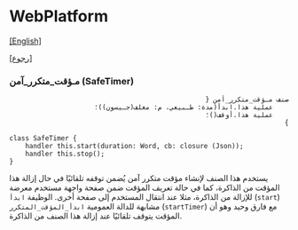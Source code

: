 # WebPlatform

[[English]](safetimer.en.md)

[[رجوع]](../readme.ar.md)

### مـؤقت_متكرر_آمن (SafeTimer)

<div dir=rtl>

```
صنف مـؤقت_متكرر_آمن {
    عملية هذا.ابدأ(مدة: طـبيعي، م: مغلف(جـيسون))؛
    عملية هذا.أوقف()؛
}
```

</div>

```
class SafeTimer {
    handler this.start(duration: Word, cb: closure (Json));
    handler this.stop();
}
```

يستخدم هذا الصنف لإنشاء مؤقت متكرر آمن يُضمن توقفه تلقائيًا في حال إزالة هذا المؤقت من الذاكرة، كما
في حالة تعريف المؤقت ضمن صفحة واجهة مستخدم معرضة للإزالة من الذاكرة، مثلا عند انتقال المستخدم
إلى صفحة أخرى. الوظيفة `ابدأ` (`start`) مشابهة للدالة العمومية `ابدأ_المؤقت_المتكرر` (`startTimer`)
مع فارق وحيد وهو أن المؤقت يتوقف تلقائيًا عند إزالة هذا الصنف من الذاكرة.

